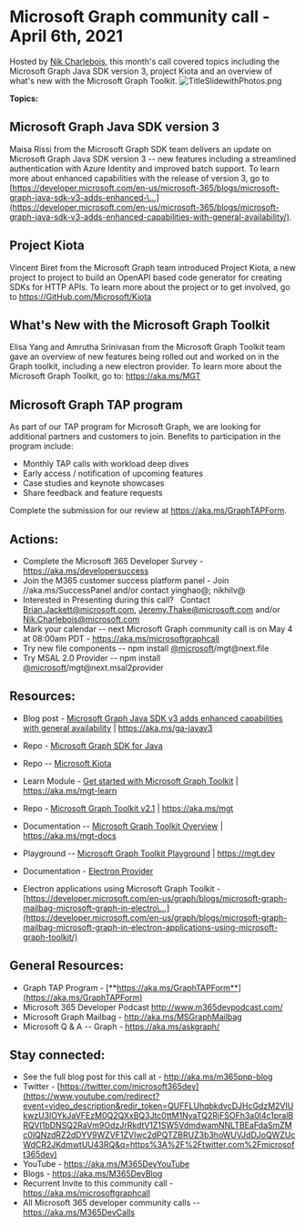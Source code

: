 # Microsoft Graph community call - April 6th, 2021


Hosted by [Nik Charlebois](https://twitter.com/NikCharlebois), this
month's call covered topics including the Microsoft Graph Java SDK
version 3, project Kiota and an overview of what's new with the
Microsoft Graph Toolkit.
![TitleSlidewithPhotos.png](https://techcommunity.microsoft.com/t5/image/serverpage/image-id/270896i677AB824CE654789/image-size/large?v=v2&px=999 "TitleSlidewithPhotos.png")


**Topics:**

## Microsoft Graph Java SDK version 3 

Maisa Rissi from the Microsoft Graph SDK team delivers an update on
Microsoft Graph Java SDK version 3 -- new features including a
streamlined authentication with Azure Identity and improved batch
support. To learn more about enhanced capabilities with the release of
version 3, go to
[https://developer.microsoft.com/en-us/microsoft-365/blogs/microsoft-graph-java-sdk-v3-adds-enhanced-\...](https://developer.microsoft.com/en-us/microsoft-365/blogs/microsoft-graph-java-sdk-v3-adds-enhanced-capabilities-with-general-availability/).
## Project Kiota 

Vincent Biret from the Microsoft Graph team introduced Project Kiota, a
new project to project to build an OpenAPI based code generator for
creating SDKs for HTTP APIs. To learn more about the project or to get
involved, go to <https://GitHub.com/Microsoft/Kiota>
## What's New with the Microsoft Graph Toolkit 

Elisa Yang and Amrutha Srinivasan from the Microsoft Graph Toolkit team
gave an overview of new features being rolled out and worked on in the
Graph toolkit, including a new electron provider. To learn more about
the Microsoft Graph Toolkit, go to: <https://aka.ms/MGT>
## Microsoft Graph TAP program  

As part of our TAP program for Microsoft Graph, we are looking for
additional partners and customers to join. Benefits to participation in
the program include: 

-   Monthly TAP calls with workload deep dives 
-   Early access / notification of upcoming features 
-   Case studies and keynote showcases 
-   Share feedback and feature requests 

Complete the submission for our review
at <https://aka.ms/GraphTAPForm>.  

## Actions:   

-   Complete the Microsoft 365 Developer Survey -
    <https://aka.ms/developersuccess>  
-   Join the M365 customer success platform panel - Join
    //aka.ms/SuccessPanel and/or contact yinghao@; nikhilv@
-   Interested in Presenting during this call?   Contact
    <Brian.Jackett@microsoft.com>, <Jeremy.Thake@microsoft.com> and/or
    <Nik.Charlebois@microsoft.com>
-   Mark your calendar -- next Microsoft Graph community call is on May
    4 at 08:00am PDT - <https://aka.ms/microsoftgraphcall> 
-   Try new file components -- npm install
    [\@microsoft](/t5/user/viewprofilepage/user-id/41501)/mgt\@next.file
-   Try MSAL 2.0 Provider -- npm install
    [\@microsoft](/t5/user/viewprofilepage/user-id/41501)/mgt\@next.msal2provider

## Resources: 

-   Blog post - [Microsoft Graph Java SDK v3 adds enhanced capabilities
    with general
    availability](https://developer.microsoft.com/microsoft-365/blogs/microsoft-graph-java-sdk-v3-adds-enhanced-capabilities-with-general-availability/)
    \| <https://aka.ms/ga-javav3> 

-   Repo - [Microsoft Graph SDK for
    Java](https://github.com/microsoftgraph/msgraph-sdk-java)

-   Repo -- [Microsoft Kiota](https://github.com/microsoft/kiota) 

-   Learn Module - [Get started with Microsoft Graph
    Toolkit](https://docs.microsoft.com/learn/modules/msgraph-toolkit-intro/)
    \| <https://aka.ms/mgt-learn>

-   Repo - [Microsoft Graph Toolkit
    v2.1](https://github.com/microsoftgraph/microsoft-graph-toolkit) \|
    <https://aka.ms/mgt>  

-   Documentation -- [Microsoft Graph Toolkit
    Overview](https://docs.microsoft.com/en-us/graph/toolkit/overview)
    \| <https://aka.ms/mgt-docs>

-   Playground -- [Microsoft Graph Toolkit
    Playground](https://mgt.dev/?path=/story/components-mgt-agenda--simple)
    \| <https://mgt.dev>

-   Documentation - [Electron
    Provider](https://docs.microsoft.com/en-us/graph/toolkit/providers/electron) 

-   Electron applications using Microsoft Graph Toolkit -
    [https://developer.microsoft.com/en-us/graph/blogs/microsoft-graph-mailbag-microsoft-graph-in-electro\...](https://developer.microsoft.com/en-us/graph/blogs/microsoft-graph-mailbag-microsoft-graph-in-electron-applications-using-microsoft-graph-toolkit/)

## General Resources: 

-   Graph TAP Program -
    [**https://aka.ms/GraphTAPForm**](https://aka.ms/GraphTAPForm)
-   Microsoft 365 Developer Podcast <http://www.m365devpodcast.com/>
-   Microsoft Graph Mailbag - <http://aka.ms/MSGraphMailbag>
-   Microsoft Q & A -- Graph - <https://aka.ms/askgraph/>

## Stay connected:  

-   See the full blog post for this call at -
    <http://aka.ms/m365pnp-blog>
-   Twitter -
    [https://twitter.com/microsoft365dev](https://www.youtube.com/redirect?event=video_description&redir_token=QUFFLUhqbkdvcDJHcGdzM2VIUkwzU3lOYkJaVFEzM0Q2QXxBQ3Jtc0ttM1NyaTQ2RjFSOFh3a0l4c1pralBRQVI1bDNSQ2RaVm9OdzJrRkdtV1Z1SW5VdmdwamNNLTBEaFdaSmZMc0lQNzdRZ2dDYV9WZVF1ZVIwc2dPQTZBRUZ3b3hoWUVJdDJoQWZUcWdCR2JKdmwtUU43RQ&q=https%3A%2F%2Ftwitter.com%2Fmicrosoft365dev)​
-   YouTube - <https://aka.ms/M365DevYouTube>​
-   Blogs - <https://aka.ms/M365DevBlog>
-   Recurrent Invite to this community call -
    <https://aka.ms/microsoftgraphcall> 
-   All Microsoft 365 developer community calls --
    <https://aka.ms/M365DevCalls>
